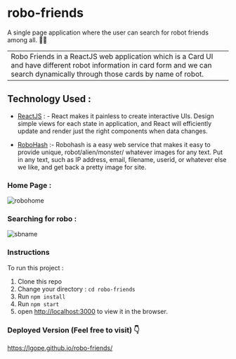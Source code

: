 # robo-friends
A single page application where the user can search for robot friends among all. 🗽🤖

<table>
	<tr>
		<td>
			Robo Friends in a ReactJS web application which is a Card UI and have different robot information in card form and we can search           dynamically through those cards by name of robot.
		</td>
	</tr>
</table>

## Technology Used :
- [ReactJS](https://reactjs.org/) : - React makes it painless to create interactive UIs. Design simple views for each state in application, and React will efficiently update and render just the right components when data changes.
  
- [RoboHash](https://robohash.org/) :- Robohash is a easy web service that makes it easy to provide unique, robot/alien/monster/
  whatever images for any text. Put in any text, such as IP address, email, filename, userid, or whatever else we like, and get
  back a pretty image for site.

### Home Page :
![robohome](https://user-images.githubusercontent.com/58518192/72223570-802eae00-359a-11ea-9cdf-e090287f89a5.png)

### Searching for robo :

![sbname](https://user-images.githubusercontent.com/58518192/72223575-95a3d800-359a-11ea-89b3-c32b346d49ec.png)

### Instructions
To run this project :
1. Clone this repo
2. Change your directory : `cd robo-friends`
3. Run `npm install`
5. Run `npm start`
6. open [http://localhost:3000](http://localhost:3000) to view it in the browser.

### Deployed Version (Feel free to visit) 👇
https://lgope.github.io/robo-friends/
